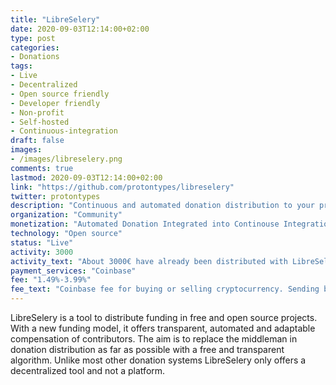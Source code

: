 ```yaml
---
title: "LibreSelery"
date: 2020-09-03T12:14:00+02:00
type: post
categories:
- Donations
tags:
- Live
- Decentralized
- Open source friendly
- Developer friendly
- Non-profit
- Self-hosted
- Continuous-integration
draft: false
images:
- /images/libreselery.png
comments: true
lastmod: 2020-09-03T12:14:00+02:00
link: "https://github.com/protontypes/libreselery"
twitter: protontypes
description: "Continuous and automated donation distribution to your project contributors and dependencies. Integrated into Github Actions"
organization: "Community"
monetization: "Automated Donation Integrated into Continouse Integration"
technology: "Open source"
status: "Live"
activity: 3000
activity_text: "About 3000€ have already been distributed with LibreSelery"
payment_services: "Coinbase"
fee: "1.49%-3.99%"
fee_text: "Coinbase fee for buying or selling cryptocurrency. Sending between coinbase wallets is for free."
---
```


LibreSelery is a tool to distribute funding in free and open source projects. With a new funding model, it offers transparent, automated and adaptable compensation of contributors. The aim is to replace the middleman in donation distribution as far as possible with a free and transparent algorithm. Unlike most other donation systems LibreSelery only offers a decentralized tool and not a platform.

